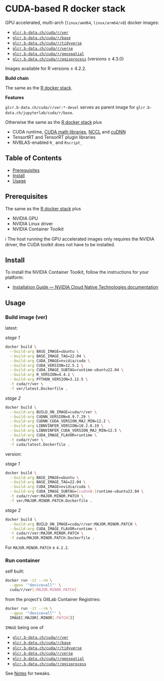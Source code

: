 # CUDA-based R docker stack

GPU accelerated, multi-arch (`linux/amd64`, `linux/arm64/v8`) docker images:

* [`glcr.b-data.ch/cuda/r/ver`](https://gitlab.b-data.ch/cuda/r/ver/container_registry)
* [`glcr.b-data.ch/cuda/r/base`](https://gitlab.b-data.ch/cuda/r/base/container_registry)
* [`glcr.b-data.ch/cuda/r/tidyverse`](https://gitlab.b-data.ch/cuda/r/tidyverse/container_registry)
* [`glcr.b-data.ch/cuda/r/verse`](https://gitlab.b-data.ch/cuda/r/verse/container_registry)
* [`glcr.b-data.ch/cuda/r/geospatial`](https://gitlab.b-data.ch/cuda/r/geospatial/container_registry)
* [`glcr.b-data.ch/cuda/r/qgisprocess`](https://gitlab.b-data.ch/cuda/r/qgisprocess/container_registry)
  (versions ≥ 4.3.0)

Images available for R versions ≥ 4.2.2.

**Build chain**

The same as the [R docker stack](README.md#r-docker-stack).

**Features**

`glcr.b-data.ch/cuda/r/ver:*-devel` serves as parent image for
`glcr.b-data.ch/jupyterlab/cuda/r/base`.

Otherwise the same as the [R docker stack](README.md#r-docker-stack) plus

* CUDA runtime,
  [CUDA math libraries](https://developer.nvidia.com/gpu-accelerated-libraries),
  [NCCL](https://developer.nvidia.com/nccl) and
  [cuDNN](https://developer.nvidia.com/cudnn)
* TensortRT and TensorRT plugin libraries
* NVBLAS-enabled `R_` and `Rscript_`

## Table of Contents

* [Prerequisites](#prerequisites)
* [Install](#install)
* [Usage](#usage)

## Prerequisites

The same as the [R docker stack](README.md#prerequisites) plus

* NVIDIA GPU
* NVIDIA Linux driver
* NVIDIA Container Toolkit

:information_source: The host running the GPU accelerated images only requires
the NVIDIA driver, the CUDA toolkit does not have to be installed.

## Install

To install the NVIDIA Container Toolkit, follow the instructions for your
platform:

* [Installation Guide &mdash; NVIDIA Cloud Native Technologies documentation](https://docs.nvidia.com/datacenter/cloud-native/container-toolkit/install-guide.html#supported-platforms)

## Usage

### Build image (ver)

latest:

*stage 1*

```bash
docker build \
  --build-arg BASE_IMAGE=ubuntu \
  --build-arg BASE_IMAGE_TAG=22.04 \
  --build-arg CUDA_IMAGE=nvidia/cuda \
  --build-arg CUDA_VERSION=12.5.1 \
  --build-arg CUDA_IMAGE_SUBTAG=runtime-ubuntu22.04 \
  --build-arg R_VERSION=4.4.1 \
  --build-arg PYTHON_VERSION=3.12.5 \
  -t cuda/r/ver \
  -f ver/latest.Dockerfile .
```

*stage 2*

```bash
docker build \
  --build-arg BUILD_ON_IMAGE=cuda/r/ver \
  --build-arg CUDNN_VERSION=8.9.7.29 \
  --build-arg CUDNN_CUDA_VERSION_MAJ_MIN=12.2 \
  --build-arg LIBNVINFER_VERSION=10.2.0.19 \
  --build-arg LIBNVINFER_CUDA_VERSION_MAJ_MIN=12.5 \
  --build-arg CUDA_IMAGE_FLAVOR=runtime \
  -t cuda/r/ver \
  -f cuda/latest.Dockerfile .
```

version:

*stage 1*

```bash
docker build \
  --build-arg BASE_IMAGE=ubuntu \
  --build-arg BASE_IMAGE_TAG=22.04 \
  --build-arg CUDA_IMAGE=nvidia/cuda \
  --build-arg CUDA_IMAGE_SUBTAG=[cudnn8-]runtime-ubuntu22.04 \
  -t cuda/r/ver:MAJOR.MINOR.PATCH \
  -f ver/MAJOR.MINOR.PATCH.Dockerfile .
```

*stage 2*

```bash
docker build \
  --build-arg BUILD_ON_IMAGE=cuda/r/ver:MAJOR.MINOR.PATCH \
  --build-arg CUDA_IMAGE_FLAVOR=runtime \
  -t cuda/r/ver:MAJOR.MINOR.PATCH \
  -f cuda/MAJOR.MINOR.PATCH.Dockerfile .
```

For `MAJOR.MINOR.PATCH` ≥ `4.2.2`.

### Run container

self built:

```bash
docker run -it --rm \
  --gpus '"device=all"' \
  cuda/r/ver[:MAJOR.MINOR.PATCH]
```

from the project's GitLab Container Registries:

```bash
docker run -it --rm \
  --gpus '"device=all"' \
  IMAGE[:MAJOR[.MINOR[.PATCH]]]
```

`IMAGE` being one of

* [`glcr.b-data.ch/cuda/r/ver`](https://gitlab.b-data.ch/cuda/r/ver/container_registry)
* [`glcr.b-data.ch/cuda/r/base`](https://gitlab.b-data.ch/cuda/r/base/container_registry)
* [`glcr.b-data.ch/cuda/r/tidyverse`](https://gitlab.b-data.ch/cuda/r/tidyverse/container_registry)
* [`glcr.b-data.ch/cuda/r/verse`](https://gitlab.b-data.ch/cuda/r/verse/container_registry)
* [`glcr.b-data.ch/cuda/r/geospatial`](https://gitlab.b-data.ch/cuda/r/geospatial/container_registry)
* [`glcr.b-data.ch/cuda/r/qgisprocess`](https://gitlab.b-data.ch/cuda/r/qgisprocess/container_registry)

See [Notes](NOTES.md) for tweaks.
